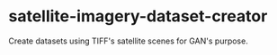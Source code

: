 # satellite-imagery-dataset-creator
Create datasets using TIFF's satellite scenes for GAN's purpose.